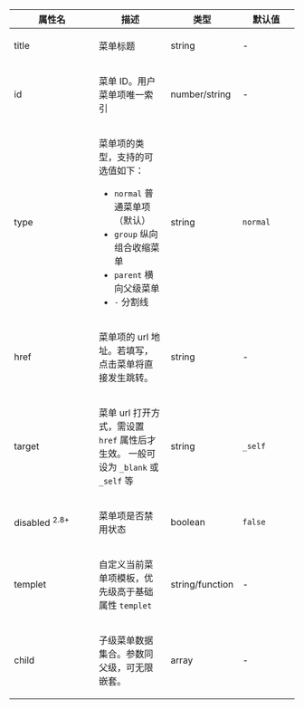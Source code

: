 <table class="layui-table">
  <colgroup>
    <col width="150">
    <col>
    <col width="100">
    <col width="100">
  </colgroup>
  <thead>
    <tr>
      <th>属性名</th>
      <th>描述</th>
      <th>类型</th>
      <th>默认值</th>
    </tr> 
  </thead>
  <tbody>
    <tr>
<td>title</td>
<td>
  
菜单标题

</td>
<td>string</td>
<td>-</td>
    </tr>
    <tr>
<td>id</td>
<td>
 
菜单 ID。用户菜单项唯一索引  


</td>
<td>number/string</td>
<td>-</td>
    </tr>
    <tr>
<td>type</td>
<td>
  
菜单项的类型，支持的可选值如下：

- `normal` 普通菜单项（默认）
- `group` 纵向组合收缩菜单
- `parent` 横向父级菜单
- `-` 分割线

</td>
<td>string</td>
<td>

`normal`

</td>
    </tr>
    <tr>
<td>href</td>
<td>
  
菜单项的 url 地址。若填写，点击菜单将直接发生跳转。

</td>
<td>string</td>
<td>-</td>
    </tr>
    <tr>
<td>target</td>
<td>
  
菜单 url 打开方式，需设置 `href` 属性后才生效。 一般可设为 `_blank` 或 `_self` 等

</td>
<td>string</td>
<td>

`_self`

</td>
    </tr>
    <tr>
<td>disabled <sup>2.8+</sup></td>
<td>
  
菜单项是否禁用状态

</td>
<td>boolean</td>
<td>
  
`false`

</td>
    </tr>
    <tr>
<td>templet</td>
<td>
  
自定义当前菜单项模板，优先级高于基础属性 `templet`

</td>
<td>string/function</td>
<td>-</td>
    </tr>
    <tr>
<td>child</td>
<td>
  
子级菜单数据集合。参数同父级，可无限嵌套。

</td>
<td>array</td>
<td>-</td>
    </tr>
  </tbody>
</table>
